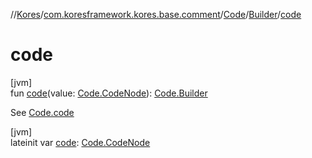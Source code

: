 //[Kores](../../../../index.md)/[com.koresframework.kores.base.comment](../../index.md)/[Code](../index.md)/[Builder](index.md)/[code](code.md)

# code

[jvm]\
fun [code](code.md)(value: [Code.CodeNode](../-code-node/index.md)): [Code.Builder](index.md)

See [Code.code](../code.md)

[jvm]\
lateinit var [code](code.md): [Code.CodeNode](../-code-node/index.md)
